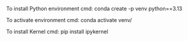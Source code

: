 To install Python environment
cmd:        conda create -p venv python==3.13

To activate environment
cmd:        conda activate venv/

To install Kernel
cmd:        pip install ipykernel 